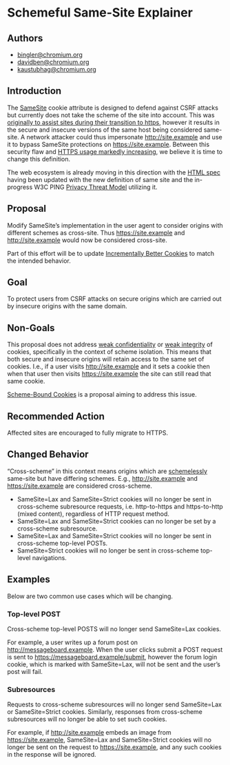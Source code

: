 # Schemeful Same-Site Explainer

## Authors
* bingler@chromium.org
* davidben@chromium.org
* kaustubhag@chromium.org

## Introduction
The [SameSite](https://tools.ietf.org/html/draft-ietf-httpbis-rfc6265bis-05#section-8.8) cookie attribute is designed to defend against CSRF attacks but currently does not take the scheme of the site into account. This was [originally to assist sites during their transition to https](https://github.com/w3c/webappsec-fetch-metadata/issues/34#issuecomment-527338651), however it results in the secure and insecure versions of the same host being considered same-site. A network attacker could thus impersonate http://site.example and use it to bypass SameSite protections on https://site.example. Between this security flaw and [HTTPS usage markedly increasing](https://transparencyreport.google.com/https/overview), we believe it is time to change this definition.

The web ecosystem is already moving in this direction with the [HTML spec](https://html.spec.whatwg.org/multipage/origin.html#same-site) having been updated with the new definition of same site and the in-progress W3C PING [Privacy Threat Model](https://w3cping.github.io/privacy-threat-model/#terminology) utilizing it.

## Proposal
Modify SameSite’s implementation in the user agent to consider origins with different schemes as cross-site. Thus https://site.example and http://site.example would now be considered cross-site.

Part of this effort will be to update [Incrementally Better Cookies](https://tools.ietf.org/html/draft-west-cookie-incrementalism-00) to match the intended behavior.

## Goal
To protect users from CSRF attacks on secure origins which are carried out by insecure origins with the same domain.

## Non-Goals
This proposal does not address [weak confidentiality](https://tools.ietf.org/html/draft-ietf-httpbis-rfc6265bis-05#section-8.5) or [weak integrity](https://tools.ietf.org/html/draft-ietf-httpbis-rfc6265bis-05#section-8.6) of cookies, specifically in the context of scheme isolation. This means that both secure and insecure origins will retain access to the same set of cookies. I.e., if a user visits http://site.example and it sets a cookie then when that user then visits https://site.example the site can still read that same cookie.

[Scheme-Bound Cookies](https://github.com/mikewest/scheming-cookies) is a proposal aiming to address this issue.

## Recommended Action
Affected sites are encouraged to fully migrate to HTTPS.

## Changed Behavior
“Cross-scheme” in this context means origins which are [schemelessly](https://html.spec.whatwg.org/multipage/origin.html#schemelessly-same-site) same-site but have differing schemes. E.g., http://site.example and https://site.example are considered cross-scheme.

* SameSite=Lax and SameSite=Strict cookies will no longer be sent in cross-scheme subresource requests, i.e. http-to-https and https-to-http (mixed content), regardless of HTTP request method.
* SameSite=Lax and SameSite=Strict cookies can no longer be set by a cross-scheme subresource.
* SameSite=Lax and SameSite=Strict cookies will no longer be sent in cross-scheme top-level POSTs.
* SameSite=Strict cookies will no longer be sent in cross-scheme top-level navigations.

## Examples
Below are two common use cases which will be changing.

### Top-level POST

Cross-scheme top-level POSTS will no longer send SameSite=Lax cookies.

For example, a user writes up a forum post on http://messageboard.example. When the user clicks submit a POST request is sent to https://messageboard.example/submit, however the forum login cookie, which is marked with SameSite=Lax, will not be sent and the user’s post will fail.
### Subresources

Requests to cross-scheme subresources will no longer send SameSite=Lax or SameSite=Strict cookies. Similarly, responses from cross-scheme subresources will no longer be able to set such cookies.

For example, if http://site.example embeds an image from https://site.example, SameSite=Lax and SameSite=Strict cookies will no longer be sent on the request to https://site.example, and any such cookies in the response will be ignored. 


